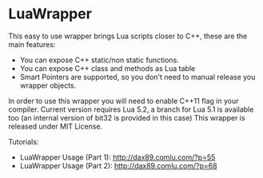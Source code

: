 LuaWrapper
==========

This easy to use wrapper brings Lua scripts closer to C++, these are the main features:

- You can expose C++ static/non static functions.
- You can expose C++ class and methods as Lua table
- Smart Pointers are supported, so you don't need to manual release you wrapper objects.

In order to use this wrapper you will need to enable C++11 flag in your compiler.
Current version requires Lua 5.2, a branch for Lua 5.1 is available too (an internal version of bit32 is provided 
in this case)
This wrapper is released under MIT License.

Tutorials:
- LuaWrapper Usage (Part 1): http://dax89.comlu.com/?p=55
- LuaWrapper Usage (Part 2): http://dax89.comlu.com/?p=68

